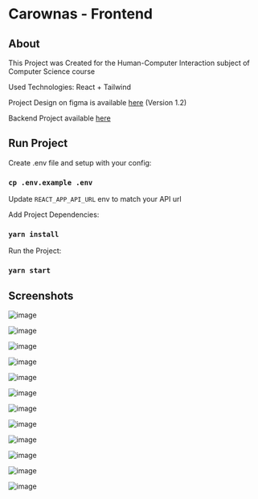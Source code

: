 # Carownas - Frontend

## About 
This Project was Created for the Human-Computer Interaction subject of Computer Science course

Used Technologies:  React + Tailwind

Project Design on figma is available [here](https://www.figma.com/file/UfQrKfacyuP2a5FUfpv0IE/IHC-CAROWNAS?node-id=374%3A3&t=1NC92Yg1t7n9oEys-0) (Version 1.2)

Backend Project available [here](https://github.com/KozielGPC/carownas-backend)

## Run Project

Create .env file and setup with your config:
### `cp .env.example .env` 

Update `REACT_APP_API_URL` env to match your API url

Add Project Dependencies:
### `yarn install` 


Run the Project:
### `yarn start` 

## Screenshots

![image](https://github.com/user-attachments/assets/e06075c9-ae3e-4865-9e39-3ac2f31a1f99)

![image](https://github.com/user-attachments/assets/d57443a9-6912-4d63-9e2c-7c5fc932bba2)

![image](https://github.com/user-attachments/assets/df125b9c-5ebf-4f72-b4e8-9dd410bd20f9)

![image](https://github.com/user-attachments/assets/c3e115eb-8844-4142-af46-219448dae8f8)

![image](https://github.com/user-attachments/assets/d6cac759-dd2b-4639-85c7-1fa434c4da85)

![image](https://github.com/user-attachments/assets/8f25ef92-6adf-4e56-816f-bae9c62dc4e4)

![image](https://github.com/user-attachments/assets/15ecf681-0b93-4820-aa93-5c34847e3597)

![image](https://github.com/user-attachments/assets/7a4ae8e8-fb4f-46d1-a229-6aa4d7ff3b16)

![image](https://github.com/user-attachments/assets/2e3ea713-814b-4089-9ced-3d94f83986c3)

![image](https://github.com/user-attachments/assets/e0f233cc-471a-48d8-a4ca-05f3b016f99e)

![image](https://github.com/user-attachments/assets/5b13013e-4224-4d1d-bd5c-9208470aeeae)

![image](https://github.com/user-attachments/assets/2c66a59a-c272-4e70-9f6c-978b6d514b31)


